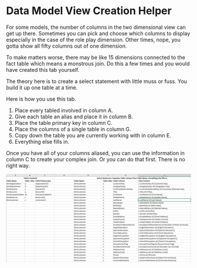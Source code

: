 # Data Model View Creation Helper

For some models, the number of columns in the two dimensional view can get up there. Sometimes you can pick and choose which columns to display especially in the case of the role play dimension. Other times, nope, you gotta show all fifty columns out of one dimension.

To make matters worse, there may be like 15 dimensions connected to the fact table which means a monstrous join. Do this a few times and you would have created this tab yourself.

The theory here is to create a select statement with little muss or fuss. You build it up one table at a time.

Here is how you use this tab.

1. Place every tabled involved in column A.
2. Give each table an alias and place it in column B.
3. Place the table primary key in column C.
4. Place the columns of a single table in column G.
5. Copy down the table you are currently working with in column E.
6. Everything else fills in.

Once you have all of your columns aliased, you can use the information in column C to create your complex join. Or you can do that first. There is no right way.

![](../.gitbook/assets/data-model-view-creation-helper.png)

